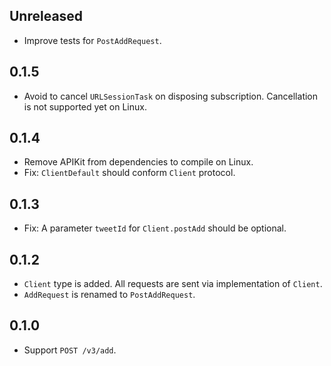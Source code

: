 ## Unreleased

- Improve tests for `PostAddRequest`.


## 0.1.5

- Avoid to cancel `URLSessionTask` on disposing subscription. Cancellation is not supported yet on Linux.


## 0.1.4

- Remove APIKit from dependencies to compile on Linux.
- Fix: `ClientDefault` should conform `Client` protocol.


## 0.1.3

- Fix: A parameter `tweetId` for `Client.postAdd` should be optional.


## 0.1.2

- `Client` type is added. All requests are sent via implementation of `Client`.
- `AddRequest` is renamed to `PostAddRequest`.


## 0.1.0

- Support `POST /v3/add`.
